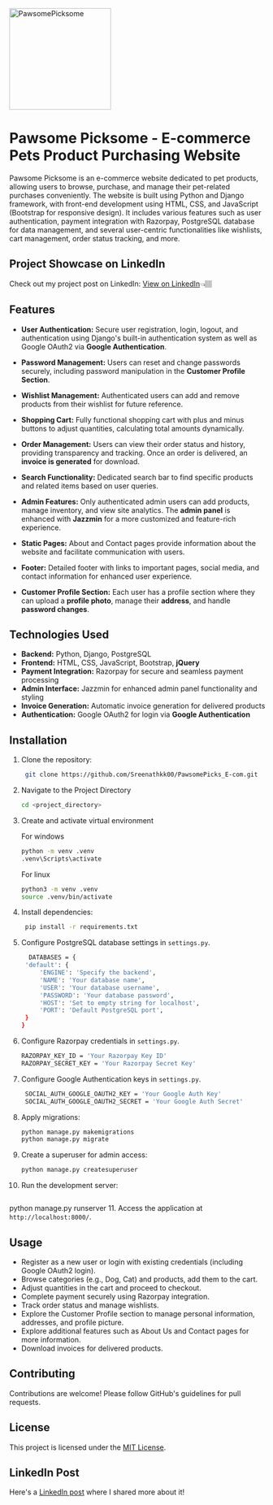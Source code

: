 <img src="https://github.com/user-attachments/assets/37c7bad1-d80d-4286-85fc-9d8418cd644a" alt="PawsomePicksome" width="200" height="200"> </br>

# Pawsome Picksome - E-commerce Pets Product Purchasing Website 

Pawsome Picksome is an e-commerce website dedicated to pet products, allowing users to browse, purchase, and manage their pet-related purchases conveniently. The website is built using Python and Django framework, with front-end development using HTML, CSS, and JavaScript (Bootstrap for responsive design). It includes various features such as user authentication, payment integration with Razorpay, PostgreSQL database for data management, and several user-centric functionalities like wishlists, cart management, order status tracking, and more.

## Project Showcase on LinkedIn

Check out my project post on LinkedIn: [View on LinkedIn](https://www.linkedin.com/posts/sreenath-k-k-661840247_python-django-ecommerce-activity-7246390843492720640-oxmc?utm_source=share&utm_medium=member_desktop)👈🏽

## Features

- **User Authentication:** Secure user registration, login, logout, and authentication using Django's built-in authentication system as well as Google OAuth2 via **Google Authentication**.
  
- **Password Management:** Users can reset and change passwords securely, including password manipulation in the **Customer Profile Section**.

- **Wishlist Management:** Authenticated users can add and remove products from their wishlist for future reference.

- **Shopping Cart:** Fully functional shopping cart with plus and minus buttons to adjust quantities, calculating total amounts dynamically.

- **Order Management:** Users can view their order status and history, providing transparency and tracking. Once an order is delivered, an **invoice is generated** for download.

- **Search Functionality:** Dedicated search bar to find specific products and related items based on user queries.

- **Admin Features:** Only authenticated admin users can add products, manage inventory, and view site analytics. The **admin panel** is enhanced with **Jazzmin** for a more customized and feature-rich experience.

- **Static Pages:** About and Contact pages provide information about the website and facilitate communication with users.

- **Footer:** Detailed footer with links to important pages, social media, and contact information for enhanced user experience.

- **Customer Profile Section:** Each user has a profile section where they can upload a **profile photo**, manage their **address**, and handle **password changes**.

## Technologies Used

- **Backend:** Python, Django, PostgreSQL
- **Frontend:** HTML, CSS, JavaScript, Bootstrap, **jQuery**
- **Payment Integration:** Razorpay for secure and seamless payment processing
- **Admin Interface:** Jazzmin for enhanced admin panel functionality and styling
- **Invoice Generation:** Automatic invoice generation for delivered products
- **Authentication:** Google OAuth2 for login via **Google Authentication**

## Installation

1. Clone the repository:
   ```bash
    git clone https://github.com/Sreenathkk00/PawsomePicks_E-com.git
2. Navigate to the Project Directory
   ```bash
   cd <project_directory>
3. Create and activate virtual environment

   For windows
   ```cmd
   python -m venv .venv
   .venv\Scripts\activate
   ```

   For linux
   ```bash
   python3 -m venv .venv
   source .venv/bin/activate
   ```
4. Install dependencies:
   ```bash
    pip install -r requirements.txt
5. Configure PostgreSQL database settings in `settings.py`.
   ```bash
     DATABASES = {
    'default': {
        'ENGINE': 'Specify the backend',
        'NAME': 'Your database name',
        'USER': 'Your database username',
        'PASSWORD': 'Your database password',
        'HOST': 'Set to empty string for localhost',
        'PORT': 'Default PostgreSQL port',
    }
   }
6. Configure Razorpay credentials in `settings.py`.
   ```bash
   RAZORPAY_KEY_ID = 'Your Razorpay Key ID'
   RAZORPAY_SECRET_KEY = 'Your Razorpay Secret Key'
7. Configure Google Authentication keys in `settings.py`.
   ```bash
    SOCIAL_AUTH_GOOGLE_OAUTH2_KEY = 'Your Google Auth Key'
    SOCIAL_AUTH_GOOGLE_OAUTH2_SECRET = 'Your Google Auth Secret'
8. Apply migrations:
   ```bash
   python manage.py makemigrations
   python manage.py migrate
9. Create a superuser for admin access:
   ```bash
   python manage.py createsuperuser
10. Run the development server:
    ```bash
   python manage.py runserver
11. Access the application at `http://localhost:8000/`.

## Usage

- Register as a new user or login with existing credentials (including Google OAuth2 login).
- Browse categories (e.g., Dog, Cat) and products, add them to the cart.
- Adjust quantities in the cart and proceed to checkout.
- Complete payment securely using Razorpay integration.
- Track order status and manage wishlists.
- Explore the Customer Profile section to manage personal information, addresses, and profile picture.
- Explore additional features such as About Us and Contact pages for more information.
- Download invoices for delivered products.

## Contributing

Contributions are welcome! Please follow GitHub's guidelines for pull requests.

## License

This project is licensed under the [MIT License](LICENSE).

## LinkedIn Post

Here's a [LinkedIn post](https://www.linkedin.com/posts/sreenath-k-k-661840247_python-django-ecommerce-activity-7246390843492720640-oxmc?utm_source=share&utm_medium=member_desktop) where I shared more about it!

